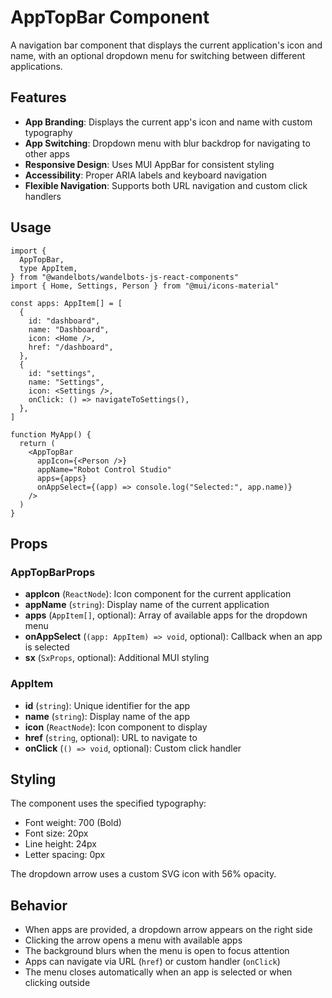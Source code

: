 # AppTopBar Component

A navigation bar component that displays the current application's icon and name, with an optional dropdown menu for switching between different applications.

## Features

- **App Branding**: Displays the current app's icon and name with custom typography
- **App Switching**: Dropdown menu with blur backdrop for navigating to other apps
- **Responsive Design**: Uses MUI AppBar for consistent styling
- **Accessibility**: Proper ARIA labels and keyboard navigation
- **Flexible Navigation**: Supports both URL navigation and custom click handlers

## Usage

```tsx
import {
  AppTopBar,
  type AppItem,
} from "@wandelbots/wandelbots-js-react-components"
import { Home, Settings, Person } from "@mui/icons-material"

const apps: AppItem[] = [
  {
    id: "dashboard",
    name: "Dashboard",
    icon: <Home />,
    href: "/dashboard",
  },
  {
    id: "settings",
    name: "Settings",
    icon: <Settings />,
    onClick: () => navigateToSettings(),
  },
]

function MyApp() {
  return (
    <AppTopBar
      appIcon={<Person />}
      appName="Robot Control Studio"
      apps={apps}
      onAppSelect={(app) => console.log("Selected:", app.name)}
    />
  )
}
```

## Props

### AppTopBarProps

- **appIcon** (`ReactNode`): Icon component for the current application
- **appName** (`string`): Display name of the current application
- **apps** (`AppItem[]`, optional): Array of available apps for the dropdown menu
- **onAppSelect** (`(app: AppItem) => void`, optional): Callback when an app is selected
- **sx** (`SxProps`, optional): Additional MUI styling

### AppItem

- **id** (`string`): Unique identifier for the app
- **name** (`string`): Display name of the app
- **icon** (`ReactNode`): Icon component to display
- **href** (`string`, optional): URL to navigate to
- **onClick** (`() => void`, optional): Custom click handler

## Styling

The component uses the specified typography:

- Font weight: 700 (Bold)
- Font size: 20px
- Line height: 24px
- Letter spacing: 0px

The dropdown arrow uses a custom SVG icon with 56% opacity.

## Behavior

- When apps are provided, a dropdown arrow appears on the right side
- Clicking the arrow opens a menu with available apps
- The background blurs when the menu is open to focus attention
- Apps can navigate via URL (`href`) or custom handler (`onClick`)
- The menu closes automatically when an app is selected or when clicking outside
